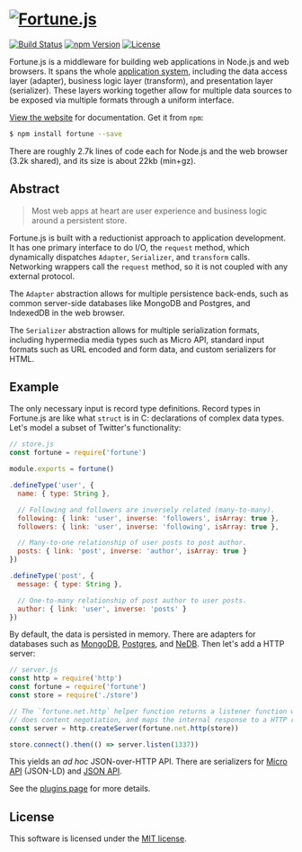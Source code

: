 # [![Fortune.js](https://fortunejs.github.io/fortune/assets/fortune_logo.svg)](http://fortunejs.com)

[![Build Status](https://img.shields.io/travis/fortunejs/fortune/master.svg?style=flat-square)](https://travis-ci.org/fortunejs/fortune)
[![npm Version](https://img.shields.io/npm/v/fortune.svg?style=flat-square)](https://www.npmjs.com/package/fortune)
[![License](https://img.shields.io/npm/l/fortune.svg?style=flat-square)](https://raw.githubusercontent.com/fortunejs/fortune/master/LICENSE)

Fortune.js is a middleware for building web applications in Node.js and web browsers. It spans the whole [application system](http://systems-analysis.net/architecture/introduction.html), including the data access layer (adapter), business logic layer (transform), and presentation layer (serializer). These layers working together allow for multiple data sources to be exposed via multiple formats through a uniform interface.

[View the website](http://fortunejs.com) for documentation. Get it from `npm`:

```sh
$ npm install fortune --save
```

There are roughly 2.7k lines of code each for Node.js and the web browser (3.2k shared), and its size is about 22kb (min+gz).


## Abstract

>Most web apps at heart are user experience and business logic around a persistent store.

Fortune.js is built with a reductionist approach to application development. It has one primary interface to do I/O, the `request` method, which dynamically dispatches `Adapter`, `Serializer`, and `transform` calls. Networking wrappers call the `request` method, so it is not coupled with any external protocol.

The `Adapter` abstraction allows for multiple persistence back-ends, such as common server-side databases like MongoDB and Postgres, and IndexedDB in the web browser.

The `Serializer` abstraction allows for multiple serialization formats, including hypermedia media types such as Micro API, standard input formats such as URL encoded and form data, and custom serializers for HTML.


## Example

The only necessary input is record type definitions. Record types in Fortune.js are like what `struct` is in C: declarations of complex data types. Let's model a subset of Twitter's functionality:

```js
// store.js
const fortune = require('fortune')

module.exports = fortune()

.defineType('user', {
  name: { type: String },

  // Following and followers are inversely related (many-to-many).
  following: { link: 'user', inverse: 'followers', isArray: true },
  followers: { link: 'user', inverse: 'following', isArray: true },

  // Many-to-one relationship of user posts to post author.
  posts: { link: 'post', inverse: 'author', isArray: true }
})

.defineType('post', {
  message: { type: String },

  // One-to-many relationship of post author to user posts.
  author: { link: 'user', inverse: 'posts' }
})
```

By default, the data is persisted in memory. There are adapters for databases such as [MongoDB](https://github.com/fortunejs/fortune-mongodb), [Postgres](https://github.com/fortunejs/fortune-postgres), and [NeDB](https://github.com/fortunejs/fortune-nedb). Then let's add a HTTP server:

```js
// server.js
const http = require('http')
const fortune = require('fortune')
const store = require('./store')

// The `fortune.net.http` helper function returns a listener function which
// does content negotiation, and maps the internal response to a HTTP response.
const server = http.createServer(fortune.net.http(store))

store.connect().then(() => server.listen(1337))
```

This yields an *ad hoc* JSON-over-HTTP API. There are serializers for [Micro API](https://github.com/fortunejs/fortune-micro-api) (JSON-LD) and [JSON API](https://github.com/fortunejs/fortune-json-api).

See the [plugins page](http://fortunejs.com/plugins/) for more details.


## License

This software is licensed under the [MIT license](https://raw.githubusercontent.com/fortunejs/fortune/master/LICENSE).
